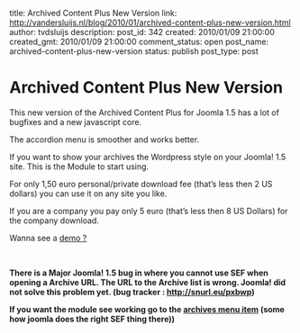 title: Archived Content Plus New Version
link: http://vandersluijs.nl/blog/2010/01/archived-content-plus-new-version.html
author: tvdsluijs
description: 
post_id: 342
created: 2010/01/09 21:00:00
created_gmt: 2010/01/09 21:00:00
comment_status: open
post_name: archived-content-plus-new-version
status: publish
post_type: post

# Archived Content Plus New Version

This new version of the Archived Content Plus for Joomla 1.5 has a lot of bugfixes and a new javascript core.  
  
The accordion menu is smoother and works better.  
  
If you want to show your archives the Wordpress style on your Joomla! 1.5 site. This is the Module to start using.  
  
  
  
For only 1,50 euro personal/private download fee (that’s less then 2 US dollars) you can use it on any site you like.  
  
If you are a company you pay only 5 euro (that’s less then 8 US Dollars) for the company download.  
  
Wanna see a [demo ?](http://demos.gebruikmaar.nl/joomla/index.php/extensions/modules/archived-content-plus.html)  
  
   
  
**There is a Major Joomla! 1.5 bug in where you cannot use SEF when opening a Archive URL. The URL to the Archive list is wrong. Joomla! did not solve this problem yet. (bug tracker : <http://snurl.eu/pxbwp>)**  
  
**If you want the module see working go to the [archives menu item](http://theovandersluijs.blogspot.com/index.php/archives.html) (some how joomla does the right SEF thing there))**